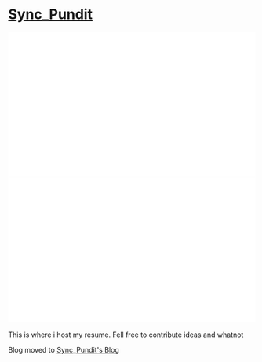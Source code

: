 # [Sync_Pundit](https://github.com/Deon-Trevor/Sync_Pundit)

<a href="https://github.com/Deon-Trevor/Sync_Pundit">

![](https://github.com/Deon-Trevor/Github-Stats/blob/master/generated/overview.svg)
![](https://github.com/Deon-Trevor/Github-Stats/blob/master/generated/languages.svg)

</a>

This is where i host my resume. Fell free to contribute ideas and whatnot

Blog moved to [Sync_Pundit's Blog](https://github.com/Deon-Trevor/Sync_Pundit-Blog)